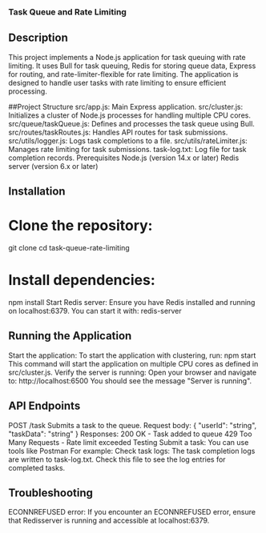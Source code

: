   ### Task Queue and Rate Limiting 
## Description
This project implements a Node.js application for task queuing with rate limiting. It uses Bull for task queuing, Redis for storing queue data, Express for routing, and rate-limiter-flexible for rate limiting. The application is designed to handle user tasks with rate limiting to ensure efficient processing.

##Project Structure
src/app.js: Main Express application.
src/cluster.js: Initializes a cluster of Node.js processes for handling multiple CPU cores.
src/queue/taskQueue.js: Defines and processes the task queue using Bull.
src/routes/taskRoutes.js: Handles API routes for task submissions.
src/utils/logger.js: Logs task completions to a file.
src/utils/rateLimiter.js: Manages rate limiting for task submissions.
task-log.txt: Log file for task completion records.
Prerequisites
Node.js (version 14.x or later)
Redis server (version 6.x or later)

## Installation
# Clone the repository:    
 git clone <repository-url>
cd task-queue-rate-limiting
# Install dependencies:
npm install
Start Redis server:
Ensure you have Redis installed and running on localhost:6379. You can start it with:
redis-server



## Running the Application
Start the application:
   To start the application with clustering, run: npm start
   This command will start the application on multiple CPU cores as defined in src/cluster.js.
Verify the server is running:
Open your browser and navigate to:  http://localhost:6500
         You should see the message "Server is running".


## API Endpoints
 POST /task
Submits a task to the queue.
Request body:
{
"userId": "string", 
"taskData": "string"
}
       Responses:
200 OK - Task added to queue
429 Too Many Requests - Rate limit exceeded
Testing
Submit a task:
         You can use tools like Postman  For example:
Check task logs:
           The task completion logs are written to task-log.txt. Check this file to see
            the log entries for completed tasks.
## Troubleshooting
ECONNREFUSED error:
If you encounter an ECONNREFUSED error, ensure that Redisserver is running and accessible at localhost:6379.

